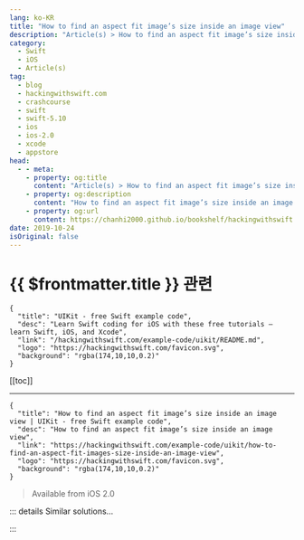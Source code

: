 ```yaml
---
lang: ko-KR
title: "How to find an aspect fit image’s size inside an image view"
description: "Article(s) > How to find an aspect fit image’s size inside an image view"
category:
  - Swift
  - iOS
  - Article(s)
tag: 
  - blog
  - hackingwithswift.com
  - crashcourse
  - swift
  - swift-5.10
  - ios
  - ios-2.0
  - xcode
  - appstore
head:
  - - meta:
    - property: og:title
      content: "Article(s) > How to find an aspect fit image’s size inside an image view"
    - property: og:description
      content: "How to find an aspect fit image’s size inside an image view"
    - property: og:url
      content: https://chanhi2000.github.io/bookshelf/hackingwithswift.com/example-code/uikit/how-to-find-an-aspect-fit-images-size-inside-an-image-view.html
date: 2019-10-24
isOriginal: false
---
```


# {{ $frontmatter.title }} 관련

```component VPCard
{
  "title": "UIKit - free Swift example code",
  "desc": "Learn Swift coding for iOS with these free tutorials – learn Swift, iOS, and Xcode",
  "link": "/hackingwithswift.com/example-code/uikit/README.md",
  "logo": "https://hackingwithswift.com/favicon.svg",
  "background": "rgba(174,10,10,0.2)"
}
```

[[toc]]

---

```component VPCard
{
  "title": "How to find an aspect fit image’s size inside an image view | UIKit - free Swift example code",
  "desc": "How to find an aspect fit image’s size inside an image view",
  "link": "https://hackingwithswift.com/example-code/uikit/how-to-find-an-aspect-fit-images-size-inside-an-image-view",
  "logo": "https://hackingwithswift.com/favicon.svg",
  "background": "rgba(174,10,10,0.2)"
}
```

> Available from iOS 2.0

<!-- TODO: 작성 -->

<!--
All images have a natural size, which is the number of pixels they are wide and high. All image views also have a size, which is whatever width and height they have once their Auto Layout constraints have been resolved. 

Things get a little more complex when you place an image inside an image view and make it use *aspect fit* content mode – the image gets scaled down to fit inside the image view, so that all parts of the image are visible.

If you need to find the size of an aspect fit image inside its image view, I have just the extension for you:

```swift
extension UIImageView {
    var contentClippingRect: CGRect {
        guard let image = image else { return bounds }
        guard contentMode == .scaleAspectFit else { return bounds }
        guard image.size.width > 0 && image.size.height > 0 else { return bounds }

        let scale: CGFloat
        if image.size.width > image.size.height {
            scale = bounds.width / image.size.width
        } else {
            scale = bounds.height / image.size.height
        }

        let size = CGSize(width: image.size.width * scale, height: image.size.height * scale)
        let x = (bounds.width - size.width) / 2.0
        let y = (bounds.height - size.height) / 2.0

        return CGRect(x: x, y: y, width: size.width, height: size.height)
    }
}
```

You can now use `imageView.contentClippingRect` to read the position and size of the image inside.

-->

::: details Similar solutions…

<!--
/example-code/uikit/how-to-adjust-image-content-mode-using-aspect-fill-aspect-fit-and-scaling">How to adjust image content mode using aspect fill, aspect fit and scaling 
/quick-start/swiftui/swiftui-tips-and-tricks">SwiftUI tips and tricks 
/example-code/uikit/how-to-adjust-a-uiscrollview-to-fit-the-keyboard">How to adjust a UIScrollView to fit the keyboard 
/quick-start/swiftui/how-to-convert-a-swiftui-view-to-an-image">How to convert a SwiftUI view to an image 
/quick-start/swiftui/how-to-animate-the-size-of-text">How to animate the size of text</a>
-->

:::

